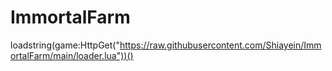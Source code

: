 # ImmortalFarm
loadstring(game:HttpGet("https://raw.githubusercontent.com/Shiayein/ImmortalFarm/main/loader.lua"))()
